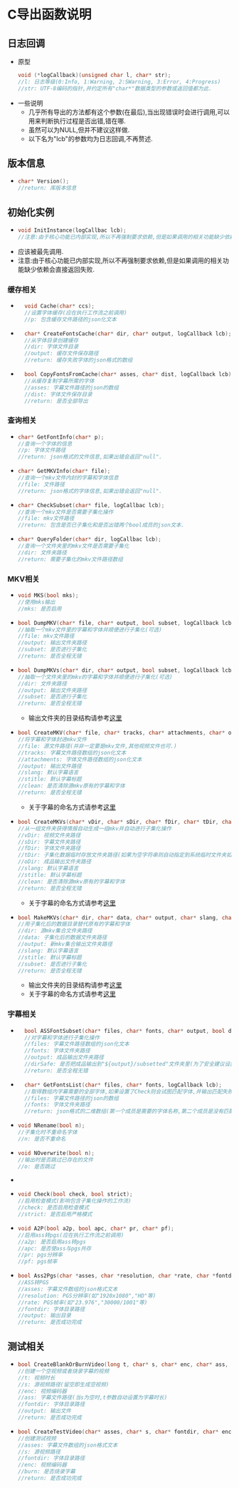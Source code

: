 # C导出函数说明

## 日志回调

- 原型
    ```c
    void (*logCallback)(unsigned char l, char* str); 
    //l: 日志等级(0:Info, 1:Warning, 2:SWarning, 3:Error, 4:Progress)
    //str: UTF-8编码的指针,并约定所有"char*"数据类型的参数或返回值都为此.
    ```
- 一些说明
    - 几乎所有导出的方法都有这个参数(在最后),当出现错误时会进行调用,可以用来判断执行过程是否出错,错在哪.
    - 虽然可以为NULL,但并不建议这样做.
    - 以下名为"lcb"的参数均为日志回调,不再赘述.
## 版本信息
- ```c
  char* Version();
  //return: 库版本信息
  ```
## 初始化实例

- ```c
  void InitInstance(logCallbac lcb);
  //注意:由于核心功能已内部实现,所以不再强制要求依赖,但是如果调用的相关功能缺少依赖会直接返回失败.
  ```
- 应该被最先调用.
- 注意:由于核心功能已内部实现,所以不再强制要求依赖,但是如果调用的相关功能缺少依赖会直接返回失败.

### 缓存相关

- ```c
    void Cache(char* ccs);
    //设置字体缓存(应在执行工作流之前调用)
    //p: 包含缓存文件路径的json化文本
    ```
- ```c
    char* CreateFontsCache(char* dir, char* output, logCallback lcb);
    //从字体目录创建缓存
    //dir: 字体文件目录
    //output: 缓存文件保存路径
    //return: 缓存失败字体的json格式的数组
    ```
- ```c
    bool CopyFontsFromCache(char* asses, char* dist, logCallback lcb);
    //从缓存复制字幕所需的字体
    //asses: 字幕文件路径的json的数组
    //dist: 字体文件保存目录
    //return: 是否全部导出
    ```

### 查询相关

- ```c
  char* GetFontInfo(char* p);
  //查询一个字体的信息
  //p: 字体文件路径
  //return: json格式的文件信息,如果出错会返回"null".
  ```
- ```c
  char* GetMKVInfo(char* file);
  //查询一个mkv文件内封的字幕和字体信息
  //file: 文件路径
  //return: json格式的字体信息,如果出错会返回"null".
  ```
- ```c
  char* CheckSubset(char* file, logCallbac lcb);
  //查询一个mkv文件是否需要子集化操作
  //file: mkv文件路径
  //return: 包含是否已子集化和是否出错两个bool成员的json文本.
  ```
- ```c
  char* QueryFolder(char* dir, logCallbac lcb);
  //查询一个文件夹里的mkv文件是否需要子集化
  //dir: 文件夹路径
  //return: 需要子集化的mkv文件路径数组
  ```

### MKV相关

- ```c
  void MKS(bool mks);
  //使用mks输出
  //mks: 是否启用
  ```
- ```c
  bool DumpMKV(char* file, char* output, bool subset, logCallback lcb);
  //抽取一个mkv文件里的字幕和字体并顺便进行子集化(可选)
  //file: mkv文件路径
  //output: 输出文件夹路径
  //subset: 是否进行子集化
  //return: 是否全程无错
  ```
- ```c
  bool DumpMKVs(char* dir, char* output, bool subset, logCallback lcb);
  //抽取一个文件夹里的mkv的字幕和字体并顺便进行子集化(可选)
  //dir: 文件夹路径
  //output: 输出文件夹路径
  //subset: 是否进行子集化
  //return: 是否全程无错
  ```
    - 输出文件夹的目录结构请参考[这里](https://github.com/MkvAutoSubset/MkvAutoSubset#mkvtool-%E5%8A%9F%E8%83%BD%E5%8F%8A%E4%BD%BF%E7%94%A8%E7%A4%BA%E4%BE%8B)
- ```c
  bool CreateMKV(char* file, char* tracks, char* attachments, char* output, char* slang, char* stitle, bool clean);
  //将字幕和字体封进mkv文件
  //file: 源文件路径(并非一定要是mkv文件,其他视频文件也可.)
  //tracks: 字幕文件路径数组的json化文本
  //attachments: 字体文件路径数组的json化文本
  //output: 输出文件路径
  //slang: 默认字幕语言
  //stitle: 默认字幕标题
  //clean: 是否清除源mkv原有的字幕和字体
  //return: 是否全程无错
  ```
    - 关于字幕的命名方式请参考[这里](https://github.com/MkvAutoSubset/MkvAutoSubset#%E4%B8%80%E4%BA%9B%E7%A2%8E%E7%A2%8E%E5%BF%B5)
- ```c
  bool CreateMKVs(char* vDir, char* sDir, char* fDir, char* tDir, char* oDir, char* slang, char* stitle, bool clean, logCallback lcb);
  //从一组文件夹获得情报自动生成一组mkv并自动进行子集化操作
  //vDir: 视频文件夹路径
  //sDir: 字幕文件夹路径
  //fDir: 字体文件夹路径
  //tDir: 子集化数据临时存放文件夹路径(如果为空字符串则自动指定到系统临时文件夹如"/tmp")
  //oDir: 成品输出文件夹路径
  //slang: 默认字幕语言
  //stitle: 默认字幕标题
  //clean: 是否清除源mkv原有的字幕和字体
  //return: 是否全程无错
  ```
    - 关于字幕的命名方式请参考[这里](https://github.com/MkvAutoSubset/MkvAutoSubset#%E4%B8%80%E4%BA%9B%E7%A2%8E%E7%A2%8E%E5%BF%B5)
- ```c
  bool MakeMKVs(char* dir, char* data, char* output, char* slang, char* stitle, bool subset, logCallback lcb);
  //用子集化后的数据目录替代原有的字幕和字体
  //dir: 源mkv集合文件夹路径
  //data: 子集化后的数据文件夹路径
  //output: 新mkv集合输出文件夹路径
  //slang: 默认字幕语言
  //stitle: 默认字幕标题
  //subset: 是否进行子集化
  //return: 是否全程无错
  ```
    - 输出文件夹的目录结构请参考[这里](https://github.com/MkvAutoSubset/MkvAutoSubset#mkvtool-%E5%8A%9F%E8%83%BD%E5%8F%8A%E4%BD%BF%E7%94%A8%E7%A4%BA%E4%BE%8B)
    - 关于字幕的命名方式请参考[这里](https://github.com/MkvAutoSubset/MkvAutoSubset#%E4%B8%80%E4%BA%9B%E7%A2%8E%E7%A2%8E%E5%BF%B5)

### 字幕相关

- ```c
    bool ASSFontSubset(char* files, char* fonts, char* output, bool dirSafe, logCallback lcb);
    //对字幕和字体进行子集化操作
    //files: 字幕文件路径数组的json化文本
    //fonts: 字体文件夹路径
    //output: 成品输出文件夹路径
    //dirSafe: 是否把成品输出到"${output}/subsetted"文件夹里(为了安全建议设置为true)
    //return: 是否全程无错
  ```
- ```c
    char* GetFontsList(char* files, char* fonts, logCallback lcb);
    //取得数组内字幕需要的全部字体,如果设置了Check则会试图匹配字体,并输出匹配失败的列表.
    //files: 字幕文件路径的json的数组
    //fonts: 字体文件夹路径
    //return: json格式的二维数组(第一个成员是需要的字体名称,第二个成员是没有匹配成功的字体名称.)
  ```
- ```c
  void NRename(bool n);
  //子集化时不重命名字体
  //n: 是否不重命名
   ```
- ```c
  void NOverwrite(bool n);
  //输出时是否跳过已存在的文件
  //o: 是否跳过
   ```
- ```c

- ```c
  void Check(bool check, bool strict);
  //启用检查模式(影响包含子集化操作的工作流)
  //check: 是否启用检查模式
  //strict: 是否启用严格模式
  ```

- ```c
  void A2P(bool a2p, bool apc, char* pr, char* pf);
  //启用ass转pgs(应在执行工作流之前调用)
  //a2p: 是否启用ass转pgs
  //apc: 是否使ass与pgs共存
  //pr: pgs分辨率
  //pf: pgs帧率
  ```
- ```c
  bool Ass2Pgs(char *asses, char *resolution, char *rate, char *fontdir, char *output, logCallback lcb);
  //ASS转PGS
  //asses: 字幕文件数组的json格式文本
  //resolution: PGS分辨率(如"1920x1080","HD"等)
  //rate: PGS帧率(如"23.976","30000/1001"等)
  //fontdir: 字体目录路径
  //output: 输出目录
  //return: 是否成功完成
  ```

## 测试相关

- ```c
  bool CreateBlankOrBurnVideo(long t, char* s, char* enc, char* ass, char* fontdir, char* output);
  //创建一个空视频或者烧录字幕的视频
  //t: 视频时长
  //s: 源视频路径(留空即生成空视频)
  //enc: 视频编码器
  //ass: 字幕文件路径(当s为空时,t参数自动设置为字幕时长)
  //fontdir: 字体目录路径
  //output: 输出文件
  //return: 是否成功完成
  ```
- ```c
  bool CreateTestVideo(char* asses, char* s, char* fontdir, char* enc, bool burn, logCallback lcb);
  //创建测试视频
  //asses: 字幕文件数组的json格式文本
  //s: 源视频路径
  //fontdir: 字体目录路径
  //enc: 视频编码器
  //burn: 是否烧录字幕
  //return: 是否成功完成
  ```